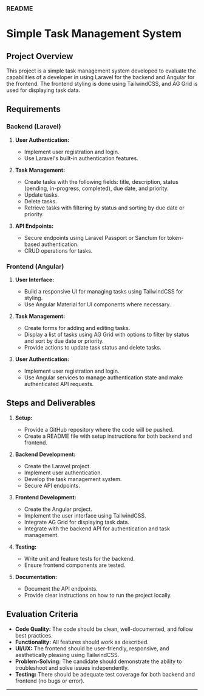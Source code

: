 ### README

# Simple Task Management System

## Project Overview

This project is a simple task management system developed to evaluate the capabilities of a developer in using Laravel for the backend and Angular for the frontend. The frontend styling is done using TailwindCSS, and AG Grid is used for displaying task data.

## Requirements

### Backend (Laravel)
1. **User Authentication:**
   - Implement user registration and login.
   - Use Laravel's built-in authentication features.

2. **Task Management:**
   - Create tasks with the following fields: title, description, status (pending, in-progress, completed), due date, and priority.
   - Update tasks.
   - Delete tasks.
   - Retrieve tasks with filtering by status and sorting by due date or priority.

3. **API Endpoints:**
   - Secure endpoints using Laravel Passport or Sanctum for token-based authentication.
   - CRUD operations for tasks.

### Frontend (Angular)
1. **User Interface:**
   - Build a responsive UI for managing tasks using TailwindCSS for styling.
   - Use Angular Material for UI components where necessary.

2. **Task Management:**
   - Create forms for adding and editing tasks.
   - Display a list of tasks using AG Grid with options to filter by status and sort by due date or priority.
   - Provide actions to update task status and delete tasks.

3. **User Authentication:**
   - Implement user registration and login.
   - Use Angular services to manage authentication state and make authenticated API requests.

## Steps and Deliverables

1. **Setup:**
   - Provide a GitHub repository where the code will be pushed.
   - Create a README file with setup instructions for both backend and frontend.

2. **Backend Development:**
   - Create the Laravel project.
   - Implement user authentication.
   - Develop the task management system.
   - Secure API endpoints.

3. **Frontend Development:**
   - Create the Angular project.
   - Implement the user interface using TailwindCSS.
   - Integrate AG Grid for displaying task data.
   - Integrate with the backend API for authentication and task management.

4. **Testing:**
   - Write unit and feature tests for the backend.
   - Ensure frontend components are tested.

5. **Documentation:**
   - Document the API endpoints.
   - Provide clear instructions on how to run the project locally.

## Evaluation Criteria

- **Code Quality:** The code should be clean, well-documented, and follow best practices.
- **Functionality:** All features should work as described.
- **UI/UX:** The frontend should be user-friendly, responsive, and aesthetically pleasing using TailwindCSS.
- **Problem-Solving:** The candidate should demonstrate the ability to troubleshoot and solve issues independently.
- **Testing:** There should be adequate test coverage for both backend and frontend (no bugs or error).

---
